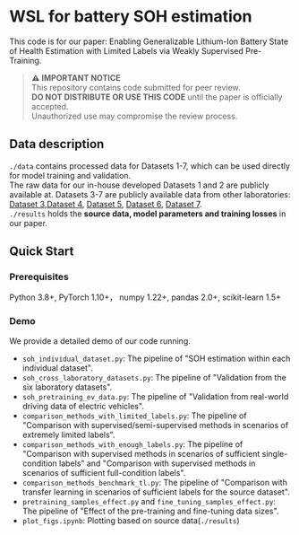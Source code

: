 # WSL for battery SOH estimation
This code is for our paper: Enabling Generalizable Lithium-Ion Battery State of Health Estimation with Limited Labels via Weakly Supervised Pre-Training.
> **⚠️ IMPORTANT NOTICE**  
> This repository contains code submitted for peer review.  
> **DO NOT DISTRIBUTE OR USE THIS CODE** until the paper is officially accepted.  
> Unauthorized use may compromise the review process.  

## Data description
`./data` contains processed data for Datasets 1-7, which can be used directly for model training and validation.  
The raw data for our in-house developed Datasets 1 and 2 are publicly available at. Datasets 3-7 are publicly available data from other laboratories: [Dataset 3](https://doi.org/10.35097/1947),[Dataset 4](https://doi.org/10.5281/zenodo.6379165), [Dataset 5](https://doi.org/10.57760/sciencedb.07456), [Dataset 6](https://www.batteryarchive.org/study_summaries.html), [Dataset 7](https://github.com/TengMichael/battery-charging-data-of-on-road-electric-vehicles).  
`./results` holds the **source data, model parameters and training losses** in our paper.

## Quick Start
### Prerequisites
Python 3.8+, PyTorch 1.10+， numpy 1.22+, pandas 2.0+, scikit-learn 1.5+

### Demo
We provide a detailed demo of our code running.
- `soh_individual_dataset.py`: The pipeline of "SOH estimation within each individual dataset".
- `soh_cross_laboratory_datasets.py`: The pipeline of "Validation from the six laboratory datasets".
- `soh_pretraining_ev_data.py`: The pipeline of "Validation from real-world driving data of electric vehicles".
- `comparison_methods_with_limited_labels.py`: The pipeline of "Comparison with supervised/semi-supervised methods in scenarios of extremely limited labels".
- `comparison_methods_with_enough_labels.py`: The pipeline of "Comparison with supervised methods in scenarios of sufficient single-condition labels" and "Comparison with supervised methods in scenarios of sufficient full-condition labels".
- `comparison_methods_benchmark_tl.py`: The pipeline of "Comparison with transfer learning in scenarios of sufficient labels for the source dataset".
- `pretraining_samples_effect.py` and `fine_tuning_samples_effect.py`: The pipeline of "Effect of the pre-training and fine-tuning data sizes".
- `plot_figs.ipynb`: Plotting based on source data(`./results`)
